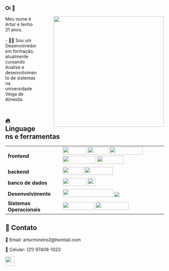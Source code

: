 ### Oi 👋 

<div>
  <img src="https://cdn.pixabay.com/photo/2018/05/08/08/44/artificial-intelligence-3382507_1280.jpg" width="350" align="right" style="margin-left: 50px;">
  <p align="left">
    Meu nome é Artur e tenho 21 anos. <br> <br>
    - 👨‍💻 Sou um Desenvolvedor em formação, atualmente cursando Analise e desenvolvimento de sistemas na universidade Veiga de Almeida. <br> <br>
   
  </p>
</div>

## 🔥 Linguagens e ferramentas


<p align="center">
  <table>
    <tr>
      <td><strong>frontend</strong></td>
      <td>
        <img src="https://img.shields.io/badge/html5-%23E34F26.svg?style=for-the-badge&logo=html5&logoColor=white" width="75px" height="25px"/>
        <img src="https://img.shields.io/badge/css3-%231572B6.svg?style=for-the-badge&logo=css3&logoColor=white" height="25px" width="65px">
        <img height="25px" src="https://img.shields.io/badge/javascript-%23323330.svg?style=for-the-badge&logo=javascript&logoColor=%23F7DF1E" width="105px"/>
         <img height="25px" src="https://img.shields.io/badge/typescript-%23007ACC.svg?style=for-the-badge&logo=typescript&logoColor=white" width="105px"/>
        <img height="25px" src="https://img.shields.io/badge/Angular-0F0F11.svg?style=for-the-badge&logo=Angular&logoColor=white" width="85px"/>
      </td>
    </tr>
    <tr>
      <td><strong>backend</strong></td>
      <td>
        <img height="25px" src="https://img.shields.io/badge/PHP-777BB4.svg?style=for-the-badge&logo=PHP&logoColor=white" width="65px"/>
        <img height="25px" src="https://img.shields.io/badge/Laravel-FF2D20.svg?style=for-the-badge&logo=Laravel&logoColor=white" width="90px"/>
      </td>
    </tr>
      <td><strong>banco de dados</strong></td>
      <td>
        <img height="25px" src="https://img.shields.io/badge/mysql-%2300f.svg?style=for-the-badge&logo=mysql&logoColor=white" width="75px"/>
          <img height="25px" src="https://img.shields.io/badge/PostgreSQL-4169E1.svg?style=for-the-badge&logo=PostgreSQL&logoColor=white" style="max-width: 100%;">
      </td>
    </tr>
    <tr>
      <td><strong>Desenvolvimento</strong></td>
      <td>
        <img height="25px" src="https://img.shields.io/badge/Visual%20Studio%20Code-0078d7.svg?style=for-the-badge&logo=visual-studio-code&logoColor=white" width="160px"/>
        <img src="https://img.shields.io/badge/Sublime%20Text-FF9800.svg?style=for-the-badge&logo=Sublime-Text&logoColor=white" data-canonical-src="https://img.shields.io/badge/GitHub-%2312100E.svg?&amp;style=for-the-badge&amp;logo=Github&amp;logoColor=white" style="max-width: 100%;">
      </td>
    </tr>
     <tr>
    <td><strong>Sistemas Operacionais</strong></td>
    <td>
      <img height="25px" src="https://img.shields.io/badge/Linux-FCC624.svg?style=for-the-badge&logo=Linux&logoColor=black" width="100px"/>
      <img height="25px" src="https://img.shields.io/badge/Windows-0078D6.svg?style=for-the-badge&logo=Windows&logoColor=white" width="105px"/>
    </td>
  </tr>
  </table>
</p>




## 👥 Contato
<p>📧 Email: arturmineiro2@homtail.com</p>
<p>📱 Celular: (21) 97408-1023</p>
<a align="center" href="https://www.linkedin.com/in/artur-mineiro-2871b021a/"><img src="https://img.shields.io/badge/linkedin-%230077B5.svg?style=for-the-badge&logo=linkedin&logoColor=white](https://www.linkedin.com/in/artur-mineiro-2871b021a?utm_source=share&utm_campaign=share_via&utm_content=profile&utm_medium=android_app)https://www.linkedin.com/in/artur-mineiro-2871b021a?utm_source=share&utm_campaign=share_via&utm_content=profile&utm_medium=android_app" height="30px" target="_blank"></a>
